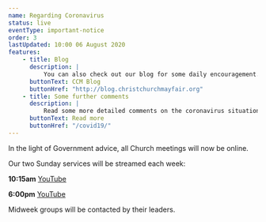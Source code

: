 ```yaml
---
name: Regarding Coronavirus
status: live
eventType: important-notice
order: 3
lastUpdated: 10:00 06 August 2020
features:
    - title: Blog
      description: |
          You can also check out our blog for some daily encouragement.
      buttonText: CCM Blog
      buttonHref: "http://blog.christchurchmayfair.org"
    - title: Some further comments
      description: |
          Read some more detailed comments on the coronavirus situation from Matt Fuller.
      buttonText: Read more
      buttonHref: "/covid19/"
---
```


In the light of Government advice, all Church meetings will now be online.

Our two Sunday services will be streamed each week:

**10:15am** [YouTube](https://youtu.be/MfGNqwtJiXU)

**6:00pm** [YouTube](https://youtu.be/FUtXTrSe5Hg)

Midweek groups will be contacted by their leaders.
